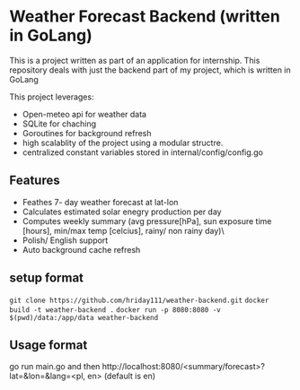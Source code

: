 # Weather Forecast Backend (written in GoLang)
This is a project written as part of an application for internship. 
This repository deals with just the backend part of my project, which is written in GoLang

This project leverages:
- Open-meteo api for weather data
- SQLite for chaching
- Goroutines for background refresh
- high scalablity of the project using a modular structre.
- centralized constant variables stored in internal/config/config.go

## Features
- Feathes 7- day weather forecast at lat-lon
- Calculates estimated solar enegry production per day
- Computes weekly summary (avg pressure[hPa], sun exposure time [hours], min/max temp [celcius], rainy/ non rainy day)\
- Polish/ English support
- Auto background cache refresh


## setup format

`git clone https://github.com/hriday111/weather-backend.git`
`docker build -t weather-backend .`
`docker run -p 8080:8080 -v $(pwd)/data:/app/data weather-backend`

## Usage format
go run main.go 
and then 
http://localhost:8080/<summary/forecast>?lat=<valid latitude>&lon=<valid longitude>&lang=<pl, en> (default is en)

